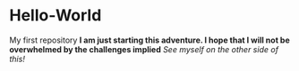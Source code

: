 # Hello-World
My first repository
**I am just starting this adventure. I hope that I will not be overwhelmed by the challenges implied**
*See myself on the other side of this!*
